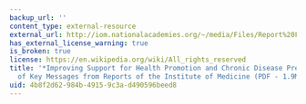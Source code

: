 ```yaml
---
backup_url: ''
content_type: external-resource
external_url: http://iom.nationalacademies.org/~/media/Files/Report%20Files/2010/Promoting-Cardiovascular-Health-in-the-Developing-World/Vitality.pdf
has_external_license_warning: true
is_broken: true
license: https://en.wikipedia.org/wiki/All_rights_reserved
title: '*Improving Support for Health Promotion and Chronic Disease Prevention: Summary
  of Key Messages from Reports of the Institute of Medicine (PDF - 1.9MB)*'
uid: 4b8f2d62-984b-4915-9c3a-d490596beed8
---
```

